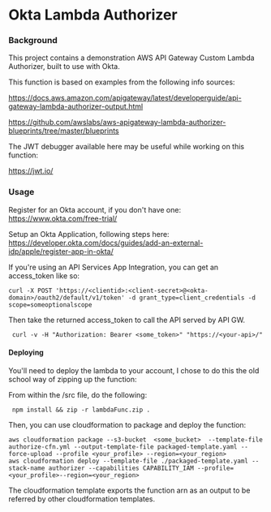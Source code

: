 # Okta Lambda Authorizer

### Background

This project contains a demonstration AWS API Gateway Custom Lambda Authorizer, built to use with Okta.

This function is based on examples from the following info sources:

https://docs.aws.amazon.com/apigateway/latest/developerguide/api-gateway-lambda-authorizer-output.html

https://github.com/awslabs/aws-apigateway-lambda-authorizer-blueprints/tree/master/blueprints

The JWT debugger available here may be useful while working on this function:

https://jwt.io/

### Usage


Register for an Okta account, if you don't have one: https://www.okta.com/free-trial/

Setup an Okta Application, following steps here: https://developer.okta.com/docs/guides/add-an-external-idp/apple/register-app-in-okta/

If you're using an API Services App Integration, you can get an access_token like so:

    curl -X POST 'https://<clientid>:<client-secret>@<okta-domain>/oauth2/default/v1/token' -d grant_type=client_credentials -d scope=someoptionalscope

Then take the returned access_token to call the API served by API GW.

     curl -v -H "Authorization: Bearer <some_token>" "https://<your-api>/"

#### Deploying
You'll need to deploy the lambda to your account, I chose to do this the old school way of zipping up the function:

From within the /src file, do the following:
     
     npm install && zip -r lambdaFunc.zip .

Then, you can use cloudformation to package and deploy the function:

    aws cloudformation package --s3-bucket  <some_bucket>  --template-file authorize-cfn.yml --output-template-file packaged-template.yaml --force-upload --profile <your_profile> --region=<your_region>
    aws cloudformation deploy --template-file ./packaged-template.yaml --stack-name authorizer --capabilities CAPABILITY_IAM --profile=<your_profile>--region=<your_region>

The cloudformation template exports the function arn as an output to be referred by other cloudformation templates.

